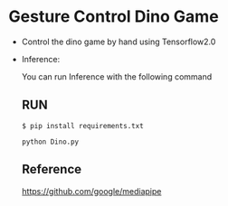 # Gesture Control Dino Game

  - Control the dino game by hand using Tensorflow2.0

  - Inference:

       You can run Inference with the following command

      ## RUN


      ```
      $ pip install requirements.txt
      
      python Dino.py
      ```
      
      ## Reference
      
       https://github.com/google/mediapipe
